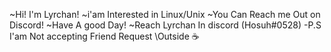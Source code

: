 ~Hi! I'm Lyrchan!
~i'am Interested in Linux/Unix
~You Can Reach me Out on Discord!
~Have A good Day!
~Reach Lyrchan In discord (Hosuh#0528)
-P.S I'am Not accepting Friend Request
    \Outside ☕ 
